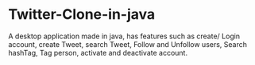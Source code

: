 # Twitter-Clone-in-java
A desktop application made in java, has features such as create/ Login account, create Tweet, search Tweet, Follow and Unfollow users, Search hashTag,
Tag person, activate and deactivate account.
